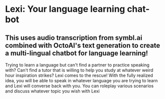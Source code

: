# Lexi: Your language learning chat-bot
## This uses audio transcription from symbl.ai combined with OctoAI's text generation to create a multi-lingual chatbot for language learning!
Trying to learn a language but can't find a partner to practice speaking with? Can't find a tutor that is willing to help you study at whatever weird hour inspiration strikes? Lexi comes to the rescue! With the fully realized idea, you will be able to speak in whatever language you are trying to learn and Lexi will converse back with you. You can roleplay various scenarios and discuss whatever topic you wish with Lexi
